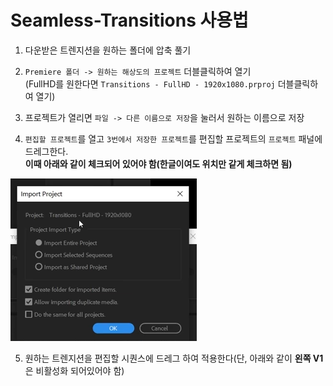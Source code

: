 # Seamless-Transitions 사용법
 1. 다운받은 트렌지션을 원하는 폴더에 압축 풀기
 
 2. `Premiere 폴더 -> 원하는 해상도의 프로젝트` 더블클릭하여 열기    
  (FullHD를 원한다면 `Transitions - FullHD - 1920x1080.prproj` 더블클릭하여 열기)
 
 3. 프로젝트가 열리면 `파일 -> 다른 이름으로 저장`을 눌러서 원하는 이름으로 저장
 
 4. `편집할 프로젝트`를 열고 `3번에서 저장한 프로젝트`를 편집할 프로젝트의 `프로젝트` 패널에 드레그한다.    
 **이때 아래와 같이 체크되어 있어야 함(한글이여도 위치만 같게 체크하면 됨)**

  ![Import Project](https://github.com/najoan125/Seamless-Transitions-Guide/blob/main/1.png?raw=true)
 
 5. 원하는 트렌지션을 편집할 시퀀스에 드레그 하여 적용한다(단, 아래와 같이 **왼쪽 V1**은  비활성화 되어있어야 함)
